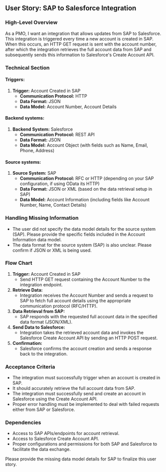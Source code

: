 ## User Story: SAP to Salesforce Integration

### High-Level Overview
As a PMO, I want an integration that allows updates from SAP to Salesforce. This integration is triggered every time a new account is created in SAP. When this occurs, an HTTP GET request is sent with the account number, after which the integration retrieves the full account data from SAP and subsequently sends this information to Salesforce's Create Account API.

### Technical Section

#### Triggers:
1. **Trigger:** Account Created in SAP
   - **Communication Protocol:** HTTP
   - **Data Format:** JSON
   - **Data Model:** Account Number, Account Details

#### Backend systems:
1. **Backend System:** Salesforce
   - **Communication Protocol:** REST API
   - **Data Format:** JSON
   - **Data Model:** Account Object (with fields such as Name, Email, Phone, Address)

#### Source systems:
1. **Source System:** SAP
   - **Communication Protocol:** RFC or HTTP (depending on your SAP configuration, if using OData its HTTP)
   - **Data Format:** JSON or XML (based on the data retrieval setup in SAP)
   - **Data Model:** Account Information (including fields like Account Number, Name, Contact Details)

### Handling Missing Information
- The user did not specify the data model details for the source system (SAP). Please provide the specific fields included in the Account Information data model.
- The data format for the source system (SAP) is also unclear. Please confirm if JSON or XML is being used.

### Flow Chart
1. **Trigger:** Account Created in SAP
   - Send HTTP GET request containing the Account Number to the integration endpoint.
2. **Retrieve Data:**
   - Integration receives the Account Number and sends a request to SAP to fetch full account details using the appropriate communication protocol (RFC/HTTP).
3. **Data Retrieval from SAP:**
   - SAP responds with the requested full account data in the specified data format (JSON/XML).
4. **Send Data to Salesforce:**
   - Integration takes the retrieved account data and invokes the Salesforce Create Account API by sending an HTTP POST request.
5. **Confirmation:**
   - Salesforce confirms the account creation and sends a response back to the integration.

### Acceptance Criteria
- The integration must successfully trigger when an account is created in SAP.
- It should accurately retrieve the full account data from SAP.
- The integration must successfully send and create an account in Salesforce using the Create Account API.
- Proper error handling must be implemented to deal with failed requests either from SAP or Salesforce.

### Dependencies
- Access to SAP APIs/endpoints for account retrieval.
- Access to Salesforce Create Account API.
- Proper configurations and permissions for both SAP and Salesforce to facilitate the data exchange.

Please provide the missing data model details for SAP to finalize this user story.